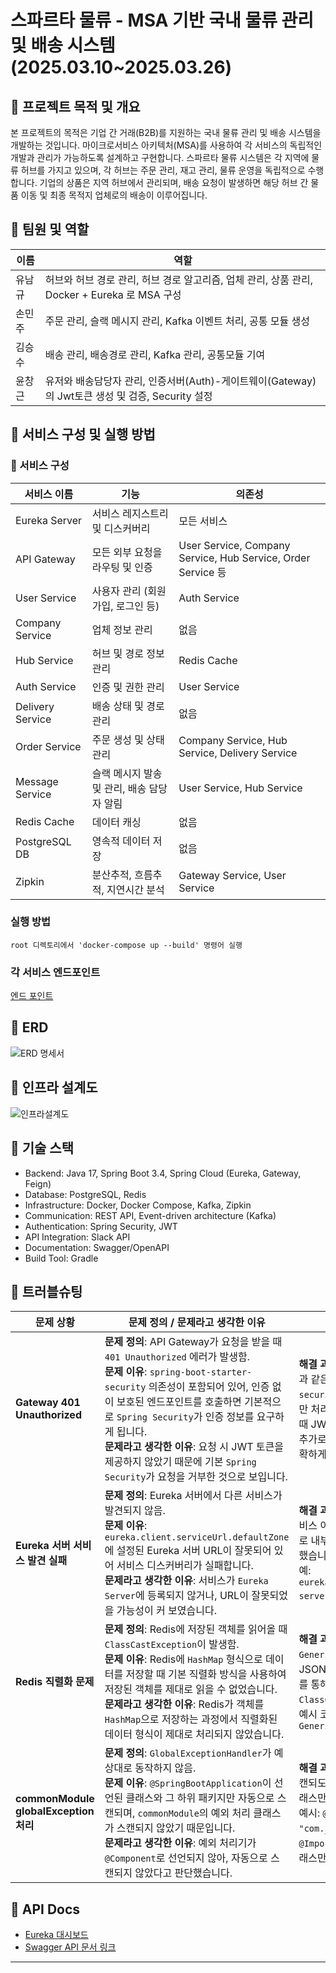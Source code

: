 # 스파르타 물류 - MSA 기반 국내 물류 관리 및 배송 시스템(2025.03.10~2025.03.26)

## 📌 프로젝트 목적 및 개요

본 프로젝트의 목적은 기업 간 거래(B2B)를 지원하는 국내 물류 관리 및 배송 시스템을 개발하는 것입니다. 마이크로서비스 아키텍처(MSA)를 사용하여 각 서비스의 독립적인 개발과 관리가 가능하도록 설계하고 구현합니다. 스파르타 물류 시스템은 각 지역에 물류 허브를 가지고 있으며, 각 허브는 주문 관리, 재고 관리, 물류 운영을 독립적으로 수행합니다. 기업의 상품은 지역 허브에서 관리되며, 배송 요청이 발생하면 해당 허브 간 물품 이동 및 최종 목적지 업체로의 배송이 이루어집니다.

## 📌 팀원 및 역할

| 이름 | 역할 |
|------|------|
| 유남규 | 허브와 허브 경로 관리, 허브 경로 알고리즘, 업체 관리, 상품 관리, Docker + Eureka 로 MSA 구성 |
| 손민주 | 주문 관리, 슬랙 메시지 관리, Kafka 이벤트 처리, 공통 모듈 생성 |
| 김승수 | 배송 관리, 배송경로 관리, Kafka 관리, 공통모듈 기여 |
| 윤창근 | 유저와 배송담당자 관리, 인증서버(Auth)-게이트웨이(Gateway)의 Jwt토큰 생성 및 검증, Security 설정 |

## 📌 서비스 구성 및 실행 방법


### 📌 서비스 구성

| 서비스 이름        | 기능                                    | 의존성                  |
|------------------|---------------------------------------|----------------------|
| Eureka Server    | 서비스 레지스트리 및 디스커버리               | 모든 서비스              |
| API Gateway      | 모든 외부 요청을 라우팅 및 인증                | User Service, Company Service, Hub Service, Order Service 등 |
| User Service     | 사용자 관리 (회원가입, 로그인 등)             | Auth Service  |
| Company Service  | 업체 정보 관리                             | 없음                     |
| Hub Service      | 허브 및 경로 정보 관리                       | Redis Cache             |
| Auth Service     | 인증 및 권한 관리                           | User Service            |
| Delivery Service | 배송 상태 및 경로 관리                      | 없음                     |
| Order Service    | 주문 생성 및 상태 관리                      | Company Service, Hub Service, Delivery Service |
| Message Service  | 슬랙 메시지 발송 및 관리, 배송 담당자 알림   | User Service, Hub Service |
| Redis Cache      | 데이터 캐싱                               | 없음                     |
| PostgreSQL DB    | 영속적 데이터 저장                         | 없음                     |
| Zipkin           | 분산추적, 흐름추적, 지연시간 분석          | Gateway Service, User Service |

### 실행 방법

```shell
root 디렉토리에서 'docker-compose up --build' 명령어 실행
```

### 각 서비스 엔드포인트

[엔드 포인트](https://github.com/9haTeam/9pang/wiki/%EC%97%94%EB%93%9C%ED%8F%AC%EC%9D%B8%ED%8A%B8)

## 📌 ERD

![ERD 명세서](https://github.com/user-attachments/assets/6f6b057c-16b4-448e-ad57-7c07bf0e99ac)


## 📌 인프라 설계도

![인프라설계도](https://github.com/user-attachments/assets/806ac7a2-b367-436d-93d4-29bfc7c95283)

## 📌 기술 스택

- Backend: Java 17, Spring Boot 3.4, Spring Cloud (Eureka, Gateway, Feign)
- Database: PostgreSQL, Redis
- Infrastructure: Docker, Docker Compose, Kafka, Zipkin
- Communication: REST API, Event-driven architecture (Kafka)
- Authentication: Spring Security, JWT
- API Integration: Slack API
- Documentation: Swagger/OpenAPI
- Build Tool: Gradle

## 📌 트러블슈팅

| 문제 상황                             | 문제 정의 / 문제라고 생각한 이유  | 해결 과정 / 의사결정 과정  |
|------------------------------------|-----------------------------------|-----------------------------|
| **Gateway 401 Unauthorized**           | **문제 정의**: API Gateway가 요청을 받을 때 `401 Unauthorized` 에러가 발생함. <br> **문제 이유**: `spring-boot-starter-security` 의존성이 포함되어 있어, 인증 없이 보호된 엔드포인트를 호출하면 기본적으로 `Spring Security`가 인증 정보를 요구하게 됩니다. <br> **문제라고 생각한 이유**: 요청 시 JWT 토큰을 제공하지 않았기 때문에 기본 `Spring Security`가 요청을 거부한 것으로 보입니다. | **해결 과정**: API Gateway에서 인증을 처리하려면, `Common` 모듈과 같은 보안 설정이 중복되지 않도록 `spring-boot-starter-security` 의존성을 제거하고, 인증 로직을 API Gateway에서만 처리하도록 변경합니다. 또한, API Gateway가 요청을 받을 때 JWT 토큰을 적절히 처리하도록 설정합니다. <br> 추가로, `SecurityConfig`에서 API Gateway의 보안 설정을 명확하게 적용하여 문제를 해결할 수 있습니다. |
| **Eureka 서버 서비스 발견 실패**          | **문제 정의**: Eureka 서버에서 다른 서비스가 발견되지 않음. <br> **문제 이유**: `eureka.client.serviceUrl.defaultZone`에 설정된 Eureka 서버 URL이 잘못되어 있어 서비스 디스커버리가 실패합니다. <br> **문제라고 생각한 이유**: 서비스가 `Eureka Server`에 등록되지 않거나, URL이 잘못되었을 가능성이 커 보였습니다. | **해결 과정**: `serviceUrl` 주소를 내부 도커 네트워크의 올바른 서비스 이름으로 변경했습니다. `<service-name>:<port>` 형식으로 내부 도메인 또는 도커 서비스 이름을 사용하여 URL을 수정했습니다. <br> 예: `eureka.client.serviceUrl.defaultZone=http://eureka-server:8761/eureka/` 로 변경하여 문제를 해결했습니다. |
| **Redis 직렬화 문제**                   | **문제 정의**: Redis에 저장된 객체를 읽어올 때 `ClassCastException`이 발생함. <br> **문제 이유**: Redis에 `HashMap` 형식으로 데이터를 저장할 때 기본 직렬화 방식을 사용하여 저장된 객체를 제대로 읽을 수 없었습니다. <br> **문제라고 생각한 이유**: Redis가 객체를 `HashMap`으로 저장하는 과정에서 직렬화된 데이터 형식이 제대로 처리되지 않았습니다. | **해결 과정**: Redis에서 객체를 저장할 때 `GenericJackson2JsonRedisSerializer`를 사용하여 객체를 JSON 형식으로 직렬화하고 역직렬화하도록 설정했습니다. 이를 통해 객체를 읽어오는 과정에서 발생한 `ClassCastException`을 해결할 수 있었습니다. <br> 예시 코드: `template.setDefaultSerializer(new GenericJackson2JsonRedisSerializer())`|
| **commonModule globalException 처리**    | **문제 정의**: `GlobalExceptionHandler`가 예상대로 동작하지 않음. <br> **문제 이유**: `@SpringBootApplication`이 선언된 클래스와 그 하위 패키지만 자동으로 스캔되며, `commonModule`의 예외 처리 클래스가 스캔되지 않았기 때문입니다. <br> **문제라고 생각한 이유**: 예외 처리기가 `@Component`로 선언되지 않아, 자동으로 스캔되지 않았다고 판단했습니다. | **해결 과정**: `commonModule`의 `GlobalExceptionHandler`가 스캔되도록 `@ComponentScan` 또는 `@Import`를 사용하여 해당 클래스만 명시적으로 스캔하도록 설정했습니다. <br> 예시: `@ComponentScan(basePackages = "com._hateam.common")` 또는 `@Import(CommonExceptionConfig.class)`와 같이 필요한 클래스만 임포트하여 예외 처리기를 활성화했습니다. |



## 📌 API Docs

- [Eureka 대시보드](http://localhost:8761)
- [Swagger API 문서 링크](http://localhost:8080/swagger-ui.html)

---


